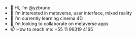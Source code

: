 - 👋 Hi, I’m @yzbruno
- 👀 I’m interested in metaverse, user interface, mixed reality
- 🌱 I’m currently learning cinema 4D
- 💞️ I’m looking to collaborate on metaverse apps
- 📫 How to reach me: +55 11 99319 4165

<!---
brunoyzx/brunoyzx is a ✨ special ✨ repository because its `README.md` (this file) appears on your GitHub profile.
You can click the Preview link to take a look at your changes.
--->
